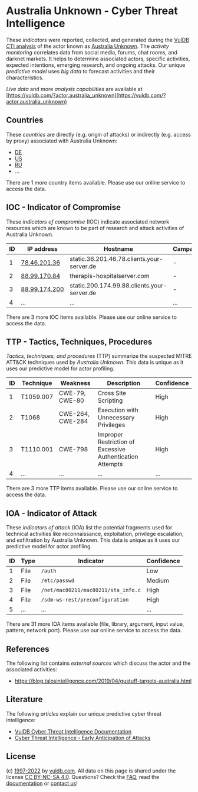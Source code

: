 # Australia Unknown - Cyber Threat Intelligence

These _indicators_ were reported, collected, and generated during the [VulDB CTI analysis](https://vuldb.com/?kb.cti) of the actor known as [Australia Unknown](https://vuldb.com/?actor.australia_unknown). The _activity monitoring_ correlates data from social media, forums, chat rooms, and darknet markets. It helps to determine associated actors, specific activities, expected intentions, emerging research, and ongoing attacks. Our unique _predictive model_ uses _big data_ to forecast activities and their characteristics.

_Live data_ and more _analysis capabilities_ are available at [https://vuldb.com/?actor.australia_unknown](https://vuldb.com/?actor.australia_unknown)

## Countries

These _countries_ are directly (e.g. origin of attacks) or indirectly (e.g. access by proxy) associated with Australia Unknown:

* [DE](https://vuldb.com/?country.de)
* [US](https://vuldb.com/?country.us)
* [RU](https://vuldb.com/?country.ru)
* ...

There are 1 more country items available. Please use our online service to access the data.

## IOC - Indicator of Compromise

These _indicators of compromise_ (IOC) indicate associated network resources which are known to be part of research and attack activities of Australia Unknown.

ID | IP address | Hostname | Campaign | Confidence
-- | ---------- | -------- | -------- | ----------
1 | [78.46.201.36](https://vuldb.com/?ip.78.46.201.36) | static.36.201.46.78.clients.your-server.de | - | High
2 | [88.99.170.84](https://vuldb.com/?ip.88.99.170.84) | therapis-hospitalserver.com | - | High
3 | [88.99.174.200](https://vuldb.com/?ip.88.99.174.200) | static.200.174.99.88.clients.your-server.de | - | High
4 | ... | ... | ... | ...

There are 3 more IOC items available. Please use our online service to access the data.

## TTP - Tactics, Techniques, Procedures

_Tactics, techniques, and procedures_ (TTP) summarize the suspected MITRE ATT&CK techniques used by _Australia Unknown_. This data is unique as it uses our predictive model for actor profiling.

ID | Technique | Weakness | Description | Confidence
-- | --------- | -------- | ----------- | ----------
1 | T1059.007 | CWE-79, CWE-80 | Cross Site Scripting | High
2 | T1068 | CWE-264, CWE-284 | Execution with Unnecessary Privileges | High
3 | T1110.001 | CWE-798 | Improper Restriction of Excessive Authentication Attempts | High
4 | ... | ... | ... | ...

There are 3 more TTP items available. Please use our online service to access the data.

## IOA - Indicator of Attack

These _indicators of attack_ (IOA) list the potential fragments used for technical activities like reconnaissance, exploitation, privilege escalation, and exfiltration by Australia Unknown. This data is unique as it uses our predictive model for actor profiling.

ID | Type | Indicator | Confidence
-- | ---- | --------- | ----------
1 | File | `/auth` | Low
2 | File | `/etc/passwd` | Medium
3 | File | `/net/mac80211/mac80211/sta_info.c` | High
4 | File | `/sdm-ws-rest/preconfiguration` | High
5 | ... | ... | ...

There are 31 more IOA items available (file, library, argument, input value, pattern, network port). Please use our online service to access the data.

## References

The following list contains _external sources_ which discuss the actor and the associated activities:

* https://blog.talosintelligence.com/2019/04/gustuff-targets-australia.html

## Literature

The following _articles_ explain our unique predictive cyber threat intelligence:

* [VulDB Cyber Threat Intelligence Documentation](https://vuldb.com/?kb.cti)
* [Cyber Threat Intelligence - Early Anticipation of Attacks](https://www.scip.ch/en/?labs.20201022)

## License

(c) [1997-2022](https://vuldb.com/?kb.changelog) by [vuldb.com](https://vuldb.com/?kb.about). All data on this page is shared under the license [CC BY-NC-SA 4.0](https://creativecommons.org/licenses/by-nc-sa/4.0/). Questions? Check the [FAQ](https://vuldb.com/?kb.faq), read the [documentation](https://vuldb.com/?kb) or [contact us](https://vuldb.com/?contact)!

